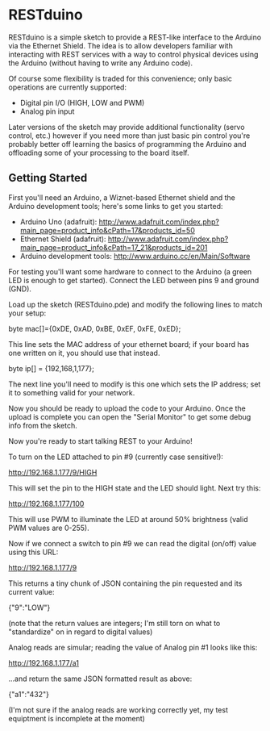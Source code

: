 RESTduino
=========

RESTduino is a simple sketch to provide a REST-like interface to the Arduino via the Ethernet Shield.  The idea is to allow developers familiar with interacting with REST services with a way to control physical devices using the Arduino (without having to write any Arduino code).

Of course some flexibility is traded for this convenience; only basic operations are currently supported:

* Digital pin I/O (HIGH, LOW and PWM)
* Analog pin input

Later versions of the sketch may provide additional functionality (servo control, etc.) however if you need more than just basic pin control you're probably better off learning the basics of programming the Arduino and offloading some of your processing to the board itself.

Getting Started
---------------

First you'll need an Arduino, a Wiznet-based Ethernet shield and the Arduino development tools; here's some links to get you started:

* Arduino Uno (adafruit): http://www.adafruit.com/index.php?main_page=product_info&cPath=17&products_id=50
* Ethernet Shield (adafruit): http://www.adafruit.com/index.php?main_page=product_info&cPath=17_21&products_id=201
* Arduino development tools: http://www.arduino.cc/en/Main/Software

For testing you'll want some hardware to connect to the Arduino (a green LED is enough to get started).  Connect the LED between pins 9 and ground (GND).

Load up the sketch (RESTduino.pde) and modify the following lines to match your setup:

byte mac[]={0xDE, 0xAD, 0xBE, 0xEF, 0xFE, 0xED};

This line sets the MAC address of your ethernet board; if your board has one written on it, you should use that instead.

byte ip[] = {192,168,1,177};

The next line you'll need to modify is this one which sets the IP address; set it to something valid for your network.

Now you should be ready to upload the code to your Arduino.  Once the upload is complete you can open the "Serial Monitor" to get some debug info from the sketch.

Now you're ready to start talking REST to your Arduino!

To turn on the LED attached to pin #9 (currently case sensitive!):

http://192.168.1.177/9/HIGH

This will set the pin to the HIGH state and the LED should light.  Next try this:

http://192.168.1.177/100

This will use PWM to illuminate the LED at around 50% brightness (valid PWM values are 0-255).

Now if we connect a switch to pin #9 we can read the digital (on/off) value using this URL:

http://192.168.1.177/9

This returns a tiny chunk of JSON containing the pin requested and its current value:

{"9":"LOW"}

(note that the return values are integers; I'm still torn on what to "standardize" on in regard to digital values)

Analog reads are simular; reading the value of Analog pin #1 looks like this:

http://192.168.1.177/a1

...and return the same JSON formatted result as above:

{"a1":"432"}

(I'm not sure if the analog reads are working correctly yet, my test equiptment is incomplete at the moment)
